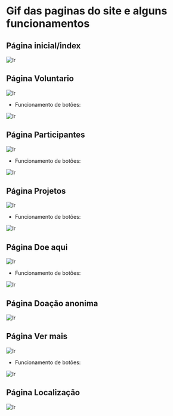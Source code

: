 # Gif das paginas do site e alguns funcionamentos

## Página inicial/index

![Ir](https://github.com/Iridium-FATEC/PI-IRIDIUM/blob/main/Projeto/P%C3%A1ginas_gifs/pagina%20inicial.gif)

## Página Voluntario

![Ir](https://github.com/Iridium-FATEC/PI-IRIDIUM/blob/main/Projeto/P%C3%A1ginas_gifs/P%C3%A1gina%20voluntarios.gif)

- Funcionamento de botões:

![Ir](https://github.com/Iridium-FATEC/PI-IRIDIUM/blob/main/Projeto/P%C3%A1ginas_gifs/bot%C3%B5es%20voluntario%20e%20voltar.gif)

## Página Participantes

![Ir](https://github.com/Iridium-FATEC/PI-IRIDIUM/blob/main/Projeto/P%C3%A1ginas_gifs/pagina%20participantes.gif)

- Funcionamento de botões:

![Ir](https://github.com/Iridium-FATEC/PI-IRIDIUM/blob/main/Projeto/P%C3%A1ginas_gifs/botoes%20de%20participante%20e%20voltar.gif)

## Página Projetos

![Ir](https://github.com/Iridium-FATEC/PI-IRIDIUM/blob/main/Projeto/P%C3%A1ginas/projetos.gif)

- Funcionamento de botões:

![Ir](https://github.com/Iridium-FATEC/PI-IRIDIUM/blob/main/Projeto/P%C3%A1ginas_gifs/bot%C3%B5es%20de%20projeto%20e%20voltar.gif)

## Página Doe aqui

![Ir](https://github.com/Iridium-FATEC/PI-IRIDIUM/blob/main/Projeto/P%C3%A1ginas_gifs/P%C3%A1gina%20Doa%C3%A7%C3%B5es.gif)

- Funcionamento de botões:

![Ir](https://github.com/Iridium-FATEC/PI-IRIDIUM/blob/main/Projeto/P%C3%A1ginas_gifs/Bot%C3%B5es%20do%20doa%C3%A7%C3%B5es%20e%20voltar.gif)

## Página Doação anonima

![Ir](https://github.com/Iridium-FATEC/PI-IRIDIUM/blob/main/Projeto/P%C3%A1ginas_gifs/P%C3%A1gina%20doa%C3%A7%C3%B5es%20anonima.gif)

## Página Ver mais

![Ir](https://github.com/Iridium-FATEC/PI-IRIDIUM/blob/main/Projeto/P%C3%A1ginas_gifs/ver%20mais.png)

- Funcionamento de botões:

![Ir](https://github.com/Iridium-FATEC/PI-IRIDIUM/blob/main/Projeto/P%C3%A1ginas_gifs/bot%C3%B5es%20ver%20mais%20e%20voltar.gif)

## Página Localização

![Ir](https://github.com/Iridium-FATEC/PI-IRIDIUM/blob/main/Projeto/P%C3%A1ginas_gifs/localiza%C3%A7%C3%A3o.gif)

